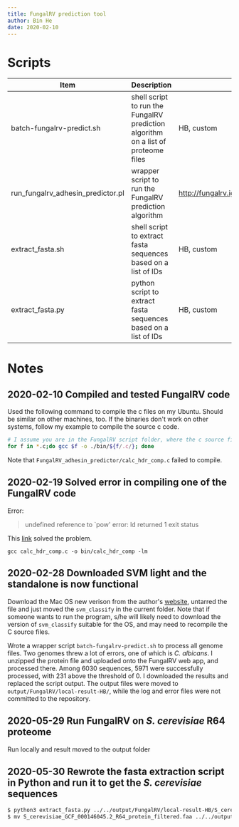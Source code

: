 ```yaml
---
title: FungalRV prediction tool
author: Bin He
date: 2020-02-10
---
```


# Scripts

| Item | Description | Source | Date |
| ---- | ----------- | ------ | ---- |
| batch-fungalrv-predict.sh | shell script to run the FungalRV prediction algorithm on a list of proteome files | HB, custom | 2020-02-28 |
| run_fungalrv_adhesin_predictor.pl | wrapper script to run the FungalRV prediction algorithm | http://fungalrv.igib.res.in/download.html | 2020-02-09 |
| extract_fasta.sh | shell script to extract fasta sequences based on a list of IDs | HB, custom | 2020-02-04 |
| extract_fasta.py | python script to extract fasta sequences based on a list of IDs | HB, custom | 2020-05-30 |
# Notes
## 2020-02-10 Compiled and tested FungalRV code
Used the following command to compile the c files on my Ubuntu. Should be similar on other machines, too. If the binaries don't work on other systems, follow my example to compile the source c code.

```bash
# I assume you are in the FungalRV script folder, where the c source files are
for f in *.c;do gcc $f -o ./bin/${f/.c/}; done
```

Note that `FungalRV_adhesin_predictor/calc_hdr_comp.c` failed to compile.

## 2020-02-19 Solved error in compiling one of the FungalRV code
Error:
> undefined reference to `pow'
> error: ld returned 1 exit status

This [link](https://stackoverflow.com/questions/12824134/undefined-reference-to-pow-in-c-despite-including-math-h) solved the problem.

`gcc calc_hdr_comp.c -o bin/calc_hdr_comp -lm`

## 2020-02-28 Downloaded SVM light and the standalone is now functional
Download the Mac OS new verison from the author's [website](http://download.joachims.org/svm_light/current/svm_light_osx.8.4_i7.tar.gz), untarred the file and just moved the `svm_classify` in the current folder. Note that if someone wants to run the program, s/he will likely need to download the version of `svm_classify` suitable for the OS, and may need to recompile the C source files.

Wrote a wrapper script `batch-fungalrv-predict.sh` to process all genome files. Two genomes threw a lot of errors, one of which is _C. albicans_. I unzipped the protein file and uploaded onto the FungalRV web app, and processed there. Among 6030 sequences, 5971 were successfully processed, with 231 above the threshold of 0. I downloaded the results and replaced the script output. The output files were moved to `output/FungalRV/local-result-HB/`, while the log and error files were not committed to the repository.
## 2020-05-29 Run FungalRV on _S. cerevisiae_ R64 proteome
Run locally and result moved to the output folder

## 2020-05-30 Rewrote the fasta extraction script in Python and run it to get the _S. cerevisiae_ sequences
```bash
$ python3 extract_fasta.py ../../output/FungalRV/local-result-HB/S_cerevisiae_GCF_000146045.2_R64_protein.txt S_cerevisiae_GCF_000146045.2_R64_protein.faa.gz
$ mv S_cerevisiae_GCF_000146045.2_R64_protein_filtered.faa ../../output/FungalRV/local-result-HB/
```
